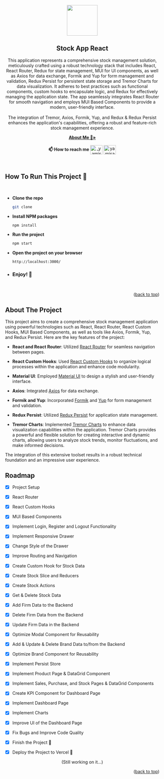<div align="center">
  <a href="https://avatars.githubusercontent.com/u/84624853?v=4">
    <img src="https://avatars.githubusercontent.com/u/84624853?v=4" width="100" height="100">
  </a>

  <h2 align="center">Stock App React</h2>

  <p align="center">
    This application represents a comprehensive stock management solution, meticulously crafted using a robust technology stack that includes React, React Router, Redux for state management, MUI for UI components, as well as Axios for data exchange, Formik and Yup for form management and validation,  Redux Persist for persistent state storage and Tremor Charts for data visualization. It adheres to best practices such as functional components, custom hooks to encapsulate logic, and Redux for effectively managing the application state. The app seamlessly integrates React Router for smooth navigation and employs MUI Based Components to provide a modern, user-friendly interface. 
    <br/>
    <br/>
    The integration of Tremor, Axios, Formik, Yup, and Redux & Redux Persist enhances the application's capabilities, offering a robust and feature-rich stock management experience.
  </p>

  <p>
    <a href="https://github.com/yamisagi/yamisagi"><strong>About Me 💙»</strong></a>
    <br />
    <br />
     <strong>📫 How to reach me</strong> <a href="https://twitter.com/_yamisagi" target="blank"><img align="center" src="https://raw.githubusercontent.com/rahuldkjain/github-profile-readme-generator/master/src/images/icons/Social/twitter.svg" alt="_yamisagi" height="30" width="40" /></a>
    <a href="https://linkedin.com/in/yamisagi" target="blank"><img align="center" src="https://raw.githubusercontent.com/rahuldkjain/github-profile-readme-generator/master/src/images/icons/Social/linked-in-alt.svg" alt="yamisagi" height="30" width="40" /></a>
  </p>
</div>

<br/>

## How To Run This Project 🚀

<br/>

- <strong>Clone the repo</strong>

  ```sh
  git clone
  ```

- <strong>Install NPM packages</strong>

  ```sh
  npm install
  ```

- <strong>Run the project</strong>

  ```sh
  npm start
  ```

- <strong>Open the project on your browser</strong>

  ```sh
  http://localhost:3000/
  ```

- ### <strong>Enjoy! 🎉</strong>

<br/>

<p align="right">(<a href="#top">back to top</a>)</p>

<!-- ABOUT THE PROJECT -->

## About The Project

<!-- add asset here later -->
<!--<img src="https://github.com/yamisagi/us/blob/main/assets/product.gif" width="350" height="550"> -->

This project aims to create a comprehensive stock management application using powerful technologies such as React, React Router, React Custom Hooks, MUI Based Components, as well as tools like Axios, Formik, Yup, and Redux Persist. Here are the key features of the project:

- **React and React Router**: Utilized [React Router](https://reactrouter.com/) for seamless navigation between pages.
  
- **React Custom Hooks**: Used [React Custom Hooks](https://reactjs.org/docs/hooks-custom.html) to organize logical processes within the application and enhance code modularity.

- **Material UI**: Employed [Material UI](https://material-ui.com/) to design a stylish and user-friendly interface.

- **Axios**: Integrated [Axios](https://axios-http.com/) for data exchange.

- **Formik and Yup**: Incorporated [Formik](https://formik.org/) and [Yup](https://github.com/jquense/yup) for form management and validation.

- **Redux Persist**: Utilized [Redux Persist](https://github.com/rt2zz/redux-persist) for application state management.

- **Tremor Charts**: Implemented [Tremor Charts](https://www.tremor.so) to enhance data visualization capabilities within the application. Tremor Charts provides a powerful and flexible solution for creating interactive and dynamic charts, allowing users to analyze stock trends, monitor fluctuations, and make informed decisions.

The integration of this extensive toolset results in a robust technical foundation and an impressive user experience.

<!-- ROADMAP -->

## Roadmap

- [x] Project Setup
- [x] React Router
- [x] React Custom Hooks
- [x] MUI Based Components
- [x] Implement Login, Register and Logout Functionality
- [x] Implement Responsive Drawer
- [x] Change Style of the Drawer
- [x] Improve Routing and Navigation
- [x] Create Custom Hook for Stock Data
- [x] Create Stock Slice and Reducers
- [x] Create Stock Actions
- [x] Get & Delete Stock Data
- [x] Add Firm Data to the Backend
- [x] Delete Firm Data from the Backend
- [x] Update Firm Data in the Backend
- [x] Optimize Modal Component for Reusability
- [x] Add & Update & Delete Brand Data to/from the Backend
- [x] Optimize Brand Component for Reusability
- [x] Implement Persist Store
- [x] Implement Product Page & DataGrid Component
- [x] Implement Sales, Purchase, and Stock Pages & DataGrid Components
- [x] Create KPI Component for Dashboard Page
- [x] Implement Dashboard Page
- [x] Implement Charts
- [x] Improve UI of the Dashboard Page
- [x] Fix Bugs and Improve Code Quality
- [x] Finish the Project 🎉
- [x] Deploy the Project to Vercel 🚀


<p align="center">(Still working on it...)</p>

<p align="right">(<a href="#top">back to top</a>)</p>

<!-- ACKNOWLEDGMENTS
## Acknowledgments
* [Choose an Open Source License](https://choosealicense.com)
* [GitHub Emoji Cheat Sheet](https://www.webpagefx.com/tools/emoji-cheat-sheet)
* [Malven's Flexbox Cheatsheet](https://flexbox.malven.co/)
* [Malven's Grid Cheatsheet](https://grid.malven.co/)
* [Img Shields](https://shields.io)
* [GitHub Pages](https://pages.github.com)
* [Font Awesome](https://fontawesome.com)
* [React Icons](https://react-icons.github.io/react-icons/search)
<p align="right">(<a href="#top">back to top</a>)</p>
 -->

<!-- MARKDOWN LINKS & IMAGES -->
<!-- https://www.markdownguide.org/basic-syntax/#reference-style-links -->

[contributors-shield]: https://img.shields.io/github/contributors/othneildrew/Best-README-Template.svg?style=for-the-badge
[contributors-url]: https://github.com/othneildrew/Best-README-Template/graphs/contributors
[forks-shield]: https://img.shields.io/github/forks/othneildrew/Best-README-Template.svg?style=for-the-badge
[forks-url]: https://github.com/othneildrew/Best-README-Template/network/members
[stars-shield]: https://img.shields.io/github/stars/othneildrew/Best-README-Template.svg?style=for-the-badge
[stars-url]: https://github.com/othneildrew/Best-README-Template/stargazers
[issues-shield]: https://img.shields.io/github/issues/othneildrew/Best-README-Template.svg?style=for-the-badge
[issues-url]: https://github.com/othneildrew/Best-README-Template/issues
[license-shield]: https://img.shields.io/github/license/othneildrew/Best-README-Template.svg?style=for-the-badge
[license-url]: https://github.com/othneildrew/Best-README-Template/blob/master/LICENSE.txt
[linkedin-shield]: https://img.shields.io/badge/-LinkedIn-black.svg?style=for-the-badge&logo=linkedin&colorB=555
[linkedin-url]: https://linkedin.com/in/othneildrew
[product-screenshot]: assets/product.gif
